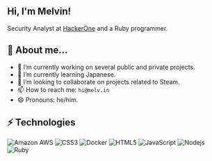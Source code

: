 ## Hi, I'm Melvin!
Security Analyst at <a href="http://www.hackerone.com">HackerOne</a> and a Ruby programmer.

## 👻 About me... 
- 🔭 I’m currently working on several public and private projects.
- 🌱 I’m currently learning Japanese. 
- 👯 I’m looking to collaborate on projects related to Steam.
- 📫 How to reach me: `hi@melv.in`
- 😄 Pronouns: he/him.

## ⚡ Technologies

![Amazon AWS](https://img.shields.io/badge/Amazon%20AWS-232F3E?style=flat&logo=amazon-aws)
![CSS3](https://img.shields.io/badge/-CSS3-1572B6?style=flat&logo=css3)
![Docker](https://img.shields.io/badge/-Docker-black?style=flat&logo=docker)
![HTML5](https://img.shields.io/badge/-HTML5-E34F26?style=flat&logo=html5&logoColor=white)
![JavaScript](https://img.shields.io/badge/-JavaScript-black?style=flat&logo=javascript)
![Nodejs](https://img.shields.io/badge/-Nodejs-black?style=flat&logo=Node.js)
![Ruby](https://img.shields.io/badge/-Ruby-black?style=flat&logo=Ruby&logoColor=red)
